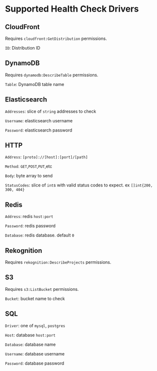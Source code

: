 
# Supported Health Check Drivers

## CloudFront

Requires `cloudfront:GetDistribution` permissions.

`ID`: Distribution ID

## DynamoDB

Requires `dynamodb:DescribeTable` permissions.

`Table`: DynamoDB table name

## Elasticsearch

`Addresses`: slice of `string` addresses to check

`Username`: elasticsearch username

`Password`: elasticsearch password

## HTTP

`Address`: `[proto]://[host]:[port]/[path]`

`Method`: `GET`,`POST`,`PUT`,etc

`Body`: byte array to send

`StatusCodes`: slice of `int`s with valid status codes to expect. ex `[]int{200, 300, 404}`

## Redis

`Address`: redis `host:port`

`Password`: redis password

`Database`: redis database. default `0`

## Rekognition

Requires `rekognition:DescribeProjects` permissions.

## S3

Requires `s3:ListBucket` permissions.

`Bucket`: bucket name to check

## SQL

`Driver`: one of `mysql`, `postgres`

`Host`: database `host:port`

`Database`: database name

`Username`: database username

`Password`: database password


